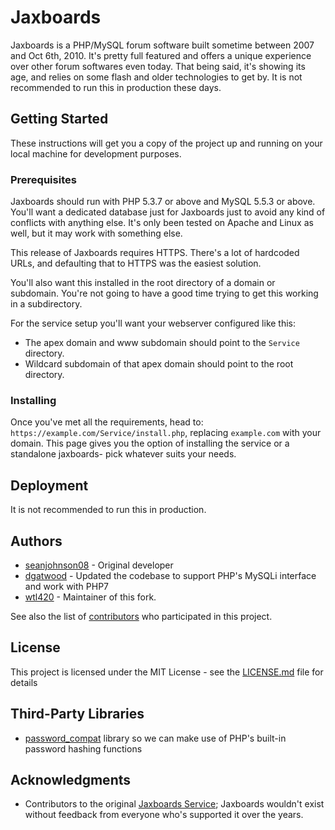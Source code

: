 # Jaxboards

Jaxboards is a PHP/MySQL forum software built sometime between 2007 and Oct 6th, 2010.
It's pretty full featured and offers a unique experience over other forum softwares even today.
That being said, it's showing its age, and relies on some flash and older technologies to get by.
It is not recommended to run this in production these days.

## Getting Started

These instructions will get you a copy of the project up and running on your local machine for development purposes.

### Prerequisites

Jaxboards should run with PHP 5.3.7 or above and MySQL 5.5.3 or above.
You'll want a dedicated database just for Jaxboards just to avoid any kind of conflicts with anything else.
It's only been tested on Apache and Linux as well, but it may work with something else.

This release of Jaxboards requires HTTPS.
There's a lot of hardcoded URLs, and defaulting that to HTTPS was the easiest solution.

You'll also want this installed in the root directory of a domain or subdomain.
You're not going to have a good time trying to get this working in a subdirectory.

For the service setup you'll want your webserver configured like this:

- The apex domain and www subdomain should point to the `Service` directory.
- Wildcard subdomain of that apex domain should point to the root directory.

### Installing

Once you've met all the requirements, head to: `https://example.com/Service/install.php`,
replacing `example.com` with your domain.
This page gives you the option of installing the service or a standalone jaxboards- pick whatever suits your needs.

## Deployment

It is not recommended to run this in production.

## Authors

- [seanjohnson08](https://github.com/seanjohnson08) - Original developer
- [dgatwood](https://github.com/dgatwood) - Updated the codebase to support PHP's MySQLi interface and work with PHP7
- [wtl420](https://github.com/wtl420) - Maintainer of this fork.

See also the list of [contributors](https://github.com/Jaxboards/Jaxboards/graphs/contributors) who participated in this project.

## License

This project is licensed under the MIT License - see the [LICENSE.md](LICENSE.md) file for details

## Third-Party Libraries

- [password_compat](https://github.com/ircmaxell/password_compat) library so
  we can make use of PHP's built-in password hashing functions

## Acknowledgments

- Contributors to the original [Jaxboards Service](http://jaxboards.com);
  Jaxboards wouldn't exist without feedback from everyone who's supported it over the years.

